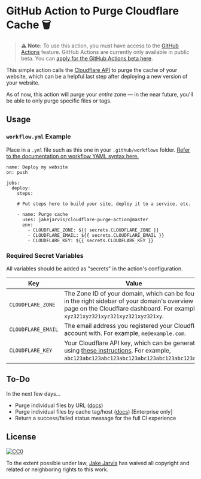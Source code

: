 # GitHub Action to Purge Cloudflare Cache  🗑️ 

> **⚠️ Note:** To use this action, you must have access to the [GitHub Actions](https://github.com/features/actions) feature. GitHub Actions are currently only available in public beta. You can [apply for the GitHub Actions beta here](https://github.com/features/actions/signup/).

This simple action calls the [Cloudflare API](https://api.cloudflare.com/#zone-purge-all-files) to purge the cache of your website, which can be a helpful last step after deploying a new version of your website.

As of now, this action will purge your *entire* zone — in the near future, you'll be able to only purge specific files or tags.


## Usage

### `workflow.yml` Example

Place in a `.yml` file such as this one in your `.github/workflows` folder. [Refer to the documentation on workflow YAML syntax here.](https://help.github.com/en/articles/workflow-syntax-for-github-actions)

```
name: Deploy my website
on: push

jobs:
  deploy:
    steps:

    # Put steps here to build your site, deploy it to a service, etc.

    - name: Purge cache
      uses: jakejarvis/cloudflare-purge-action@master
      env:
        - CLOUDFLARE_ZONE: ${{ secrets.CLOUDFLARE_ZONE }}
        - CLOUDFLARE_EMAIL: ${{ secrets.CLOUDFLARE_EMAIL }}
        - CLOUDFLARE_KEY: ${{ secrets.CLOUDFLARE_KEY }}
```

### Required Secret Variables

All variables should be added as "secrets" in the action's configuration.

| Key | Value | Type | Required |
| ------------- | ------------- | ------------- | ------------- |
| `CLOUDFLARE_ZONE` | The Zone ID of your domain, which can be found in the right sidebar of your domain's overview page on the Cloudflare dashboard. For example, `xyz321xyz321xyz321xyz321xyz321xy`. | `secret` | **Yes** |
| `CLOUDFLARE_EMAIL` | The email address you registered your Cloudflare account with. For example, `me@example.com`. | `secret` | **Yes** |
| `CLOUDFLARE_KEY` | Your Cloudflare API key, which can be generated using [these instructions](https://support.cloudflare.com/hc/en-us/articles/200167836-Where-do-I-find-my-Cloudflare-API-key-). For example, `abc123abc123abc123abc123abc123abc123abc123abc`. | `secret` | **Yes** |


## To-Do

In the next few days...

- Purge individual files by URL ([docs](https://api.cloudflare.com/#zone-purge-files-by-url))
- Purge individual files by cache tag/host ([docs](https://api.cloudflare.com/#zone-purge-files-by-cache-tags-or-host)) [Enterprise only]
- Return a success/failed status message for the full CI experience


## License

[![CC0](http://mirrors.creativecommons.org/presskit/buttons/88x31/svg/cc-zero.svg)](https://creativecommons.org/publicdomain/zero/1.0/)

To the extent possible under law, [Jake Jarvis](https://jarv.is/) has waived all copyright and related or neighboring rights to this work.
